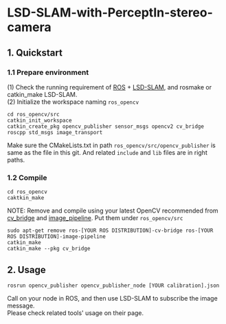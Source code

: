# LSD-SLAM-with-PerceptIn-stereo-camera
## 1. Quickstart
### 1.1 Prepare environment
(1) Check the running requirement of [ROS](http://www.ros.org) + [LSD-SLAM](https://github.com/tum-vision/lsd_slam), and rosmake or catkin_make LSD-SLAM.<br>
(2) Initialize the workspace naming `ros_opencv`<br>
```
cd ros_opencv/src
catkin_init_workspace
catkin_create_pkg opencv_publisher sensor_msgs opencv2 cv_bridge roscpp std_msgs image_transport
```
Make sure the CMakeLists.txt in path `ros_opencv/src/opencv_publisher` is same as the file in this git. And related `include` and `lib` files are in right paths.<br>
### 1.2 Compile
```
cd ros_opencv
caktkin_make
```
NOTE: Remove and compile using your latest OpenCV recommended from [cv_bridge](https://github.com/ros-perception/vision_opencv) and [image_pipeline](https://github.com/ros-perception/image_pipeline). Put them under `ros_opencv/src`
```
sudo apt-get remove ros-[YOUR ROS DISTRIBUTION]-cv-bridge ros-[YOUR ROS DISTRIBUTION]-image-pipeline
catkin_make
catkin_make --pkg cv_bridge
```
## 2. Usage
```
rosrun opencv_publisher opencv_publisher_node [YOUR calibration].json
```
Call on your node in ROS, and then use LSD-SLAM to subscribe the image message.<br>
Please check related tools' usage on their page.
